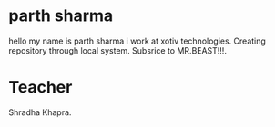 # parth sharma 
hello my name is parth sharma i work at xotiv technologies.
Creating repository through local system.
Subsrice to MR.BEAST!!!.

# Teacher
Shradha Khapra.